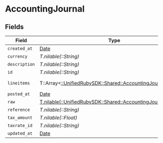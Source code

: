 # AccountingJournal


## Fields

| Field                                                                                                             | Type                                                                                                              | Required                                                                                                          | Description                                                                                                       |
| ----------------------------------------------------------------------------------------------------------------- | ----------------------------------------------------------------------------------------------------------------- | ----------------------------------------------------------------------------------------------------------------- | ----------------------------------------------------------------------------------------------------------------- |
| `created_at`                                                                                                      | [Date](https://ruby-doc.org/stdlib-2.6.1/libdoc/date/rdoc/Date.html)                                              | :heavy_minus_sign:                                                                                                | N/A                                                                                                               |
| `currency`                                                                                                        | *T.nilable(::String)*                                                                                             | :heavy_minus_sign:                                                                                                | N/A                                                                                                               |
| `description`                                                                                                     | *T.nilable(::String)*                                                                                             | :heavy_minus_sign:                                                                                                | N/A                                                                                                               |
| `id`                                                                                                              | *T.nilable(::String)*                                                                                             | :heavy_minus_sign:                                                                                                | N/A                                                                                                               |
| `lineitems`                                                                                                       | T::Array<[::UnifiedRubySDK::Shared::AccountingJournalLineitem](../../models/shared/accountingjournallineitem.md)> | :heavy_minus_sign:                                                                                                | new field name                                                                                                    |
| `posted_at`                                                                                                       | [Date](https://ruby-doc.org/stdlib-2.6.1/libdoc/date/rdoc/Date.html)                                              | :heavy_minus_sign:                                                                                                | N/A                                                                                                               |
| `raw`                                                                                                             | [T.nilable(::UnifiedRubySDK::Shared::AccountingJournalRaw)](../../models/shared/accountingjournalraw.md)          | :heavy_minus_sign:                                                                                                | N/A                                                                                                               |
| `reference`                                                                                                       | *T.nilable(::String)*                                                                                             | :heavy_minus_sign:                                                                                                | N/A                                                                                                               |
| `tax_amount`                                                                                                      | *T.nilable(::Float)*                                                                                              | :heavy_minus_sign:                                                                                                | N/A                                                                                                               |
| `taxrate_id`                                                                                                      | *T.nilable(::String)*                                                                                             | :heavy_minus_sign:                                                                                                | N/A                                                                                                               |
| `updated_at`                                                                                                      | [Date](https://ruby-doc.org/stdlib-2.6.1/libdoc/date/rdoc/Date.html)                                              | :heavy_minus_sign:                                                                                                | N/A                                                                                                               |